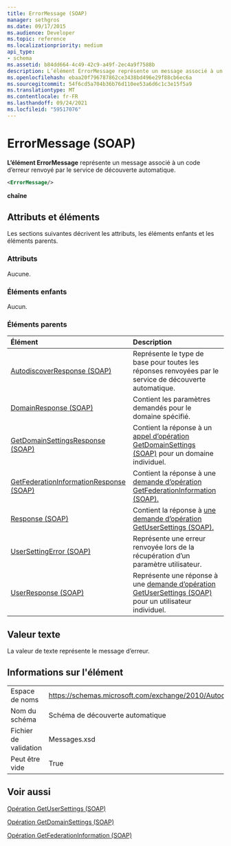 ```yaml
---
title: ErrorMessage (SOAP)
manager: sethgros
ms.date: 09/17/2015
ms.audience: Developer
ms.topic: reference
ms.localizationpriority: medium
api_type:
- schema
ms.assetid: b84dd664-4c49-42c9-a49f-2ec4a9f7588b
description: L’élément ErrorMessage représente un message associé à un code d’erreur renvoyé par le service de découverte automatique.
ms.openlocfilehash: ebaa20f796787862ce3438bd496e29f88cb6ec6a
ms.sourcegitcommit: 54f6cd5a704b36b76d110ee53a6d6c1c3e15f5a9
ms.translationtype: MT
ms.contentlocale: fr-FR
ms.lasthandoff: 09/24/2021
ms.locfileid: "59517076"
---
```

# <a name="errormessage-soap"></a>ErrorMessage (SOAP)

**L’élément ErrorMessage** représente un message associé à un code d’erreur renvoyé par le service de découverte automatique. 
  
```XML
<ErrorMessage/>
```

 **chaîne**
## <a name="attributes-and-elements"></a>Attributs et éléments

Les sections suivantes décrivent les attributs, les éléments enfants et les éléments parents.
  
### <a name="attributes"></a>Attributs

Aucune.
  
### <a name="child-elements"></a>Éléments enfants

Aucun.
  
### <a name="parent-elements"></a>Éléments parents

|**Élément**|**Description**|
|:-----|:-----|
|[AutodiscoverResponse (SOAP)](autodiscoverresponse-soap.md) <br/> |Représente le type de base pour toutes les réponses renvoyées par le service de découverte automatique.  <br/> |
|[DomainResponse (SOAP)](domainresponse-soap.md) <br/> |Contient les paramètres demandés pour le domaine spécifié.  <br/> |
|[GetDomainSettingsResponse (SOAP)](getdomainsettingsresponse-soap.md) <br/> |Contient la réponse à un [appel d’opération GetDomainSettings (SOAP)](getdomainsettings-operation-soap.md) pour un domaine individuel.  <br/> |
|[GetFederationInformationResponse (SOAP)](getfederationinformationresponse-soap.md) <br/> |Contient la réponse à une [demande d’opération GetFederationInformation (SOAP).](getfederationinformation-operation-soap.md)  <br/> |
|[Response (SOAP)](response-soap.md) <br/> |Contient la réponse à [une demande d’opération GetUserSettings (SOAP).](getusersettings-operation-soap.md)  <br/> |
|[UserSettingError (SOAP)](usersettingerror-soap.md) <br/> |Représente une erreur renvoyée lors de la récupération d’un paramètre utilisateur.  <br/> |
|[UserResponse (SOAP)](userresponse-soap.md) <br/> |Représente une réponse à une [demande d’opération GetUserSettings (SOAP)](getusersettings-operation-soap.md) pour un utilisateur individuel.  <br/> |
   
## <a name="text-value"></a>Valeur texte

La valeur de texte représente le message d’erreur.
  
## <a name="element-information"></a>Informations sur l'élément

|||
|:-----|:-----|
|Espace de noms  <br/> |https://schemas.microsoft.com/exchange/2010/Autodiscover  <br/> |
|Nom du schéma  <br/> |Schéma de découverte automatique  <br/> |
|Fichier de validation  <br/> |Messages.xsd  <br/> |
|Peut être vide  <br/> |True  <br/> |
   
## <a name="see-also"></a>Voir aussi



[Opération GetUserSettings (SOAP)](getusersettings-operation-soap.md)
  
[Opération GetDomainSettings (SOAP)](getdomainsettings-operation-soap.md)
  
[Opération GetFederationInformation (SOAP)](getfederationinformation-operation-soap.md)

